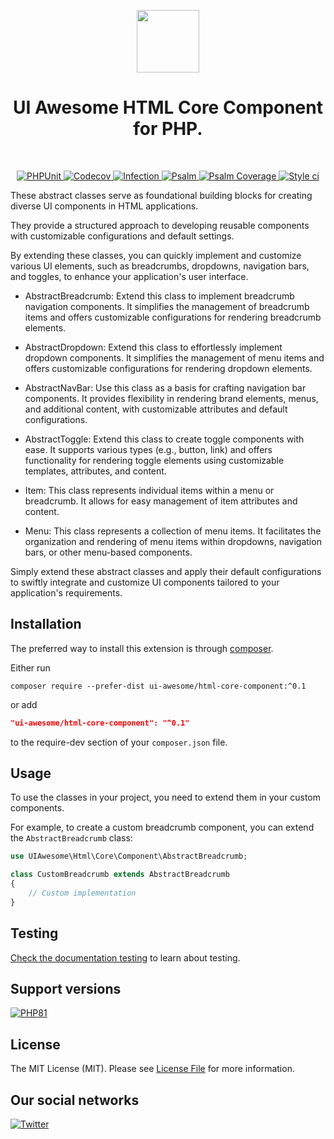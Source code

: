<p align="center">
    <a href="https://github.com/ui-awesome/html-core-component" target="_blank">
        <img src="https://avatars.githubusercontent.com/u/121752654?s=200&v=4" height="100px">
    </a>
    <h1 align="center">UI Awesome HTML Core Component for PHP.</h1>
    <br>
</p>

<p align="center">
    <a href="https://github.com/ui-awesome/html-core-component/actions/workflows/build.yml" target="_blank">
        <img src="https://github.com/ui-awesome/html-core-component/actions/workflows/build.yml/badge.svg" alt="PHPUnit">
    </a>
    <a href="https://codecov.io/gh/ui-awesome/html-core-component" target="_blank">
        <img src="https://codecov.io/gh/ui-awesome/html-core-component/branch/main/graph/badge.svg?token=MF0XUGVLYC" alt="Codecov">
    </a>
    <a href="https://dashboard.stryker-mutator.io/reports/github.com/ui-awesome/html-core-component/main" target="_blank">
        <img src="https://img.shields.io/endpoint?style=flat&url=https%3A%2F%2Fbadge-api.stryker-mutator.io%2Fgithub.com%2Fui-awesome%2Fhtml-core-component%2Fmain" alt="Infection">
    </a>
    <a href="https://github.com/ui-awesome/html-core-component/actions/workflows/static.yml" target="_blank">
        <img src="https://github.com/ui-awesome/html-core-component/actions/workflows/static.yml/badge.svg" alt="Psalm">
    </a>
    <a href="https://shepherd.dev/github/ui-awesome/html-core-component" target="_blank">
        <img src="https://shepherd.dev/github/ui-awesome/html-core-component/coverage.svg" alt="Psalm Coverage">
    </a>
    <a href="https://github.styleci.io/repos/776381948?branch=main">
        <img src="https://github.styleci.io/repos/776381948/shield?branch=main" alt="Style ci">
    </a>        
</p>

These abstract classes serve as foundational building blocks for creating diverse UI components in HTML applications.

They provide a structured approach to developing reusable components with customizable configurations and default
settings. 

By extending these classes, you can quickly implement and customize various UI elements, such as breadcrumbs,
dropdowns, navigation bars, and toggles, to enhance your application's user interface.

- AbstractBreadcrumb: Extend this class to implement breadcrumb navigation components. It simplifies the management of
breadcrumb items and offers customizable configurations for rendering breadcrumb elements.

- AbstractDropdown: Extend this class to effortlessly implement dropdown components. It simplifies the management of
menu items and offers customizable configurations for rendering dropdown elements.

- AbstractNavBar: Use this class as a basis for crafting navigation bar components. It provides flexibility in rendering
brand elements, menus, and additional content, with customizable attributes and default configurations.

- AbstractToggle: Extend this class to create toggle components with ease. It supports various types (e.g., button, link)
and offers functionality for rendering toggle elements using customizable templates, attributes, and content.

- Item: This class represents individual items within a menu or breadcrumb. It allows for easy management of item attributes
and content.

- Menu: This class represents a collection of menu items. It facilitates the organization and rendering of menu items within
dropdowns, navigation bars, or other menu-based components.

Simply extend these abstract classes and apply their default configurations to swiftly integrate and customize UI components
tailored to your application's requirements.

## Installation

The preferred way to install this extension is through [composer](https://getcomposer.org/download/).

Either run

```shell
composer require --prefer-dist ui-awesome/html-core-component:^0.1
```

or add

```json
"ui-awesome/html-core-component": "^0.1"
```

to the require-dev section of your `composer.json` file. 

## Usage

To use the classes in your project, you need to extend them in your custom components.

For example, to create a custom breadcrumb component, you can extend the `AbstractBreadcrumb` class:

```php
use UIAwesome\Html\Core\Component\AbstractBreadcrumb;

class CustomBreadcrumb extends AbstractBreadcrumb
{
    // Custom implementation
}
```

## Testing

[Check the documentation testing](docs/testing.md) to learn about testing.

## Support versions

[![PHP81](https://img.shields.io/badge/PHP-%3E%3D8.1-787CB5)](https://www.php.net/releases/8.1/en.php)

## License

The MIT License (MIT). Please see [License File](LICENSE) for more information.

## Our social networks

[![Twitter](https://img.shields.io/badge/twitter-follow-1DA1F2?logo=twitter&logoColor=1DA1F2&labelColor=555555?style=flat)](https://twitter.com/Terabytesoftw)
